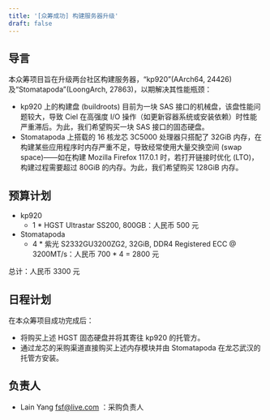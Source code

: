 ```yaml
---
title: '[众筹成功] 构建服务器升级'
draft: false
---
```


## 导言

本众筹项目旨在升级两台社区构建服务器，“kp920”(AArch64, 24426) 及“Stomatapoda”(LoongArch, 27863)，以期解决其性能瓶颈：

- kp920 上的构建盘 (buildroots) 目前为一块 SAS 接口的机械盘，该盘性能问题较大，导致 Ciel 在高强度 I/O 操作（如更新容器系统或安装依赖）时性能严重滞后。为此，我们希望购买一块 SAS 接口的固态硬盘。
- Stomatapoda 上搭载的 16 核龙芯 3C5000 处理器只搭配了 32GiB 内存，在构建某些应用程序时内存严重不足，导致经常使用大量交换空间 (swap space)——如在构建 Mozilla Firefox 117.0.1 时，若打开链接时优化 (LTO)，构建过程需要超过 80GiB 的内存。为此，我们希望购买 128GiB 内存。

## 预算计划

- kp920
    - 1 \* HGST Ultrastar SS200, 800GB：人民币 500 元
- Stomatapoda
    - 4 \* 紫光 S2332GU3200ZG2, 32GiB, DDR4 Registered ECC @ 3200MT/s：人民币 700 * 4 = 2800 元

总计：人民币 3300 元

## 日程计划

在本众筹项目成功完成后：

- 将购买上述 HGST 固态硬盘并将其寄往 kp920 的托管方。
- 通过龙芯的采购渠道直接购买上述内存模块并由 Stomatapoda 在龙芯武汉的托管方安装。

## 负责人

- Lain Yang <fsf@live.com> ：采购负责人
